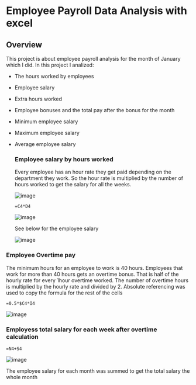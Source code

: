 # Employee Payroll Data Analysis with excel
## Overview
This project is about employee payroll analysis for the month of January which I did. In this project I analized:
- The hours worked by employees
- Employee salary 
- Extra hours worked
- Employee bonuses and the total pay after the bonus for the month
- Minimum employee salary
- Maximum employee salary
- Average employee salary
  ### Employee salary by hours worked
  Every employee has an hour rate they get paid depending on the department they work. So the hour rate is multiplied by the number of hours worked to get the salary for all the weeks.<p>
  ![image](https://github.com/MYZDEE/Payroll-Analysis-1/assets/128803445/3be53bac-d7a6-41a6-9ca4-ae04bab52202)<p>
  ```
  =C4*D4
  ```
  ![image](https://github.com/MYZDEE/Payroll-Analysis-1/assets/128803445/bd280ab2-6c38-41f2-8547-49ccb4780533)<p>

  See below for the employee salary<p>
  ![image](https://github.com/MYZDEE/Payroll-Analysis-1/assets/128803445/1b6bbe51-c92d-452f-9d6d-21eef0e4bb01)<p>
### Employee Overtime pay
  The minimum hours for an employee to work is 40 hours. Employees that work for more than 40 hours gets an overtime bonus. That is half of the hourly rate for every 1hour overtime 
  worked. The number of overtime hours is multiplied by the hourly rate and divided by 2. Absolute referencing was used to copy the formula for the rest of the cells <p>
  ```
  =0.5*$C4*I4
  ```
![image](https://github.com/MYZDEE/Payroll-Analysis-1/assets/128803445/7471a1c2-45f9-4f7c-b569-9245f9ae12ff)<p>
### Employess total salary for each week after overtime calculation
```
=N4+S4
```
![image](https://github.com/MYZDEE/Payroll-Analysis-1/assets/128803445/8890d23b-3683-48c9-a006-d314a4ebd097)<p>
The employee salary for each month was summed to get the total salary the whole month

